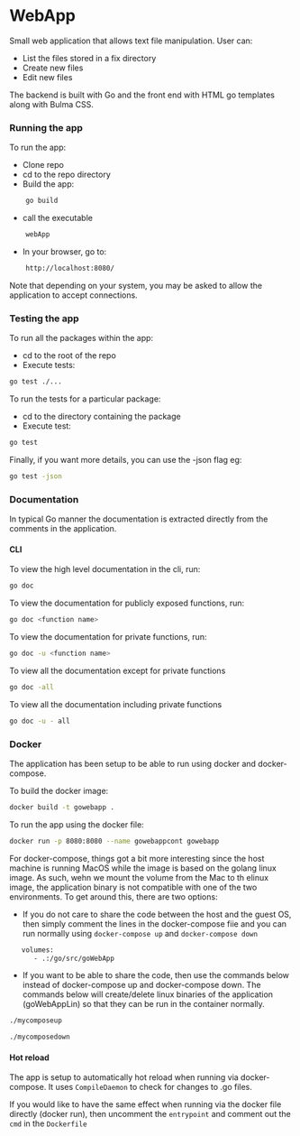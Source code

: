 # WebApp

Small web application that allows text file manipulation. User can:

- List the files stored in a fix directory
- Create new files
- Edit new files

The backend is built with Go and the front end with HTML go templates along with Bulma CSS.

### Running the app

To run the app:

- Clone repo
- cd to the repo directory
- Build the app:
```bash
    go build
```
- call the executable
```bash
    webApp
```
- In your browser, go to:
```bash
    http://localhost:8080/
```
Note that depending on your system, you may be asked to allow the application to accept connections.

### Testing the app

To run all the packages within the app:

- cd to the root of the repo
- Execute tests:
```bash
go test ./...
```

To run the tests for a particular package:
- cd to the directory containing the package
- Execute test:
```bash
go test
```

Finally, if you want more details, you can use the -json flag eg:
```bash
go test -json
``` 

### Documentation
In typical Go manner the documentation is extracted directly from the comments in the application.

#### CLI

To view the high level documentation in the cli, run:
```bash
go doc
```
To view the documentation for publicly exposed functions, run:
```bash
go doc <function name>
```
To view the documentation for private functions, run:
```bash
go doc -u <function name>
```
To view all the documentation except for private functions
```bash
go doc -all
```
To view all the documentation including private functions
```bash
go doc -u - all
```
### Docker

The application has been setup to be able to run using docker and docker-compose.

To build the docker image:
```bash
docker build -t gowebapp .
```

To run the app using the docker file:

```bash
docker run -p 8080:8080 --name gowebappcont gowebapp
```

For docker-compose, things got a bit more interesting since the host machine is running MacOS while the image is based on the golang linux image.
As such, wehn we mount the volume from the Mac to th elinux image, the application binary is not compatible with one of the two environments.
To get around this, there are two options:

- If you do not care to share the code between the host and the guest OS, then simply comment the lines in the docker-compose fiie and you can run normally using ```docker-compose up``` and ```docker-compose down```
```bash
   volumes:
      - .:/go/src/goWebApp
```

- If you want to be able to share the code, then use the commands below instead of docker-compose up and docker-compose down. The commands below will create/delete linux binaries of the application (goWebAppLin) so that they can be run in the container normally.
```bash
./mycomposeup
```
```bash
./mycomposedown
```

#### Hot reload

The app is setup to automatically hot reload when running via docker-compose. It uses ```CompileDaemon``` to check for changes to .go files.

If you would like to have the same effect when running via the docker file directly (docker run), then uncomment the ```entrypoint``` and comment out the ```cmd``` in the ```Dockerfile```

